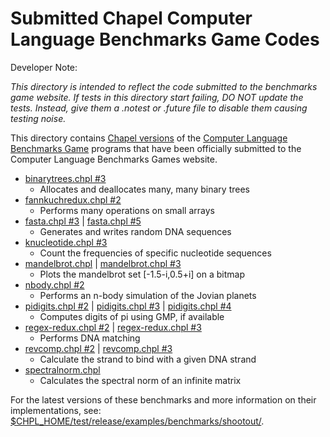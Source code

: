 # Submitted Chapel Computer Language Benchmarks Game Codes

Developer Note:

 *This directory is intended to reflect the code submitted to the
  benchmarks game website. If tests in this directory start failing,
  DO NOT update the tests. Instead, give them a .notest or .future
  file to disable them causing testing noise.*

This directory contains
[Chapel versions](https://benchmarksgame-team.pages.debian.net/benchmarksgame/measurements/chapel.html)
of the
[Computer Language Benchmarks Game](https://benchmarksgame-team.pages.debian.net/benchmarksgame/index.html) programs
that have been officially submitted to the Computer Language
Benchmarks Games website.

* [binarytrees.chpl #3](https://benchmarksgame-team.pages.debian.net/benchmarksgame/program/binarytrees-chapel-3.html)
    * Allocates and deallocates many, many binary trees
* [fannkuchredux.chpl #2](https://benchmarksgame-team.pages.debian.net/benchmarksgame/program/fannkuchredux-chapel-2.html)
    * Performs many operations on small arrays
* [fasta.chpl #3](https://benchmarksgame-team.pages.debian.net/benchmarksgame/program/fasta-chapel-3.html) |
  [fasta.chpl #5](https://benchmarksgame-team.pages.debian.net/benchmarksgame/program/fasta-chapel-5.html)
    * Generates and writes random DNA sequences
* [knucleotide.chpl #3](https://benchmarksgame-team.pages.debian.net/benchmarksgame/program/knucleotide-chapel-3.html)
    * Count the frequencies of specific nucleotide sequences
* [mandelbrot.chpl](https://benchmarksgame-team.pages.debian.net/benchmarksgame/program/mandelbrot-chapel-1.html) |
  [mandelbrot.chpl #3](https://benchmarksgame-team.pages.debian.net/benchmarksgame/program/mandelbrot-chapel-3.html)
    * Plots the mandelbrot set [-1.5-i,0.5+i] on a bitmap
* [nbody.chpl #2](https://benchmarksgame-team.pages.debian.net/benchmarksgame/program/nbody-chapel-2.html)
    * Performs an n-body simulation of the Jovian planets
* [pidigits.chpl #2](https://benchmarksgame-team.pages.debian.net/benchmarksgame/program/pidigits-chapel-2.html) |
  [pidigits.chpl #3](https://benchmarksgame-team.pages.debian.net/benchmarksgame/program/pidigits-chapel-3.html) |
  [pidigits.chpl #4](https://benchmarksgame-team.pages.debian.net/benchmarksgame/program/pidigits-chapel-4.html)
    * Computes digits of pi using GMP, if available
* [regex-redux.chpl #2](https://benchmarksgame-team.pages.debian.net/benchmarksgame/program/regexredux-chapel-2.html) |
  [regex-redux.chpl #3](https://benchmarksgame-team.pages.debian.net/benchmarksgame/program/regexredux-chapel-3.html)
    * Performs DNA matching
* [revcomp.chpl #2](https://benchmarksgame-team.pages.debian.net/benchmarksgame/program/revcomp-chapel-2.html) |
  [revcomp.chpl #3](https://benchmarksgame-team.pages.debian.net/benchmarksgame/program/revcomp-chapel-3.html)
    * Calculate the strand to bind with a given DNA strand
* [spectralnorm.chpl](https://benchmarksgame-team.pages.debian.net/benchmarksgame/program/spectralnorm-chapel-1.html)
    * Calculates the spectral norm of an infinite matrix

For the latest versions of these benchmarks
and more information on their implementations, see:
[$CHPL_HOME/test/release/examples/benchmarks/shootout/](https://github.com/chapel-lang/chapel/tree/master/test/release/examples/benchmarks/shootout).
